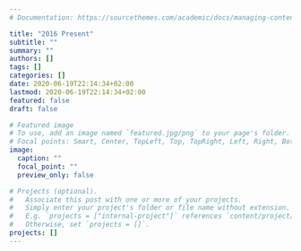 ```yaml
---
# Documentation: https://sourcethemes.com/academic/docs/managing-content/

title: "2016 Present"
subtitle: ""
summary: ""
authors: []
tags: []
categories: []
date: 2020-06-19T22:14:34+02:00
lastmod: 2020-06-19T22:14:34+02:00
featured: false
draft: false

# Featured image
# To use, add an image named `featured.jpg/png` to your page's folder.
# Focal points: Smart, Center, TopLeft, Top, TopRight, Left, Right, BottomLeft, Bottom, BottomRight.
image:
  caption: ""
  focal_point: ""
  preview_only: false

# Projects (optional).
#   Associate this post with one or more of your projects.
#   Simply enter your project's folder or file name without extension.
#   E.g. `projects = ["internal-project"]` references `content/project/deep-learning/index.md`.
#   Otherwise, set `projects = []`.
projects: []
---
```



